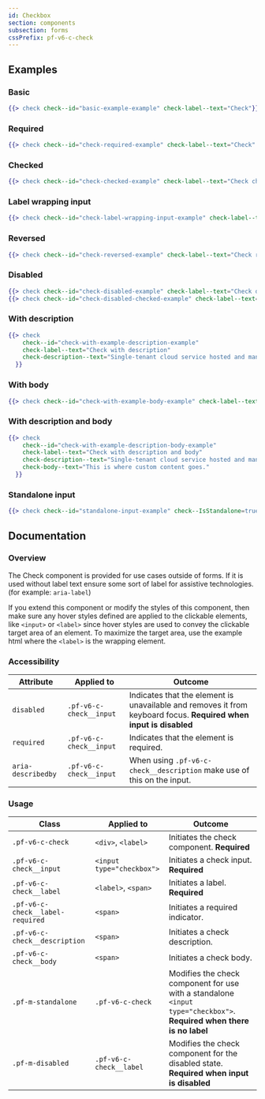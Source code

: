 ```yaml
---
id: Checkbox
section: components
subsection: forms
cssPrefix: pf-v6-c-check
---
```


## Examples

### Basic

```hbs
{{> check check--id="basic-example-example" check-label--text="Check"}}
```

### Required

```hbs
{{> check check--id="check-required-example" check-label--text="Check" check--IsRequired=true}}
```

### Checked

```hbs
{{> check check--id="check-checked-example" check-label--text="Check checked" check-input--IsChecked=true}}
```

### Label wrapping input

```hbs
{{> check check--id="check-label-wrapping-input-example" check-label--text="Check label wraps input" check--IsLabelWrapped=true}}
```

### Reversed

```hbs
{{> check check--id="check-reversed-example" check-label--text="Check reversed" check--IsReversed=true}}
```

### Disabled

```hbs
{{> check check--id="check-disabled-example" check-label--text="Check disabled" check--IsDisabled=true}}
{{> check check--id="check-disabled-checked-example" check-label--text="Check disabled checked" check--IsDisabled=true check-input--IsChecked=true}}
```

### With description

```hbs
{{> check
    check--id="check-with-example-description-example" 
    check-label--text="Check with description" 
    check-description--text="Single-tenant cloud service hosted and managed by Red Hat that offers high-availability enterprise-grade clusters in a virtual private cloud on AWS od GCP."
  }}
```

### With body

```hbs
{{> check check--id="check-with-example-body-example" check-label--text="Check with body" check-body--text="This is where custom content goes."}}
```

### With description and body

```hbs
{{> check
    check--id="check-with-example-description-body-example"
    check-label--text="Check with description and body"
    check-description--text="Single-tenant cloud service hosted and managed by Red Hat that offers high-availability enterprise-grade clusters in a virtual private cloud on AWS od GCP."
    check-body--text="This is where custom content goes."
  }}
```

### Standalone input

```hbs
{{> check check--id="standalone-input-example" check--IsStandalone=true check--IsLabelWrapped=true}}
```

## Documentation

### Overview

The Check component is provided for use cases outside of forms. If it is used without label text ensure some sort of label for assistive technologies. (for example: `aria-label`)

If you extend this component or modify the styles of this component, then make sure any hover styles defined are applied to the clickable elements, like `<input>` or `<label>` since hover styles are used to convey the clickable target area of an element. To maximize the target area, use the example html where the `<label>` is the wrapping element.

### Accessibility

| Attribute          | Applied to              | Outcome                                                                                                           |
| ------------------ | ----------------------- | ----------------------------------------------------------------------------------------------------------------- |
| `disabled`         | `.pf-v6-c-check__input` | Indicates that the element is unavailable and removes it from keyboard focus. **Required when input is disabled** |
| `required`         | `.pf-v6-c-check__input` | Indicates that the element is required.                                                                           |
| `aria-describedby` | `.pf-v6-c-check__input` | When using `.pf-v6-c-check__description` make use of this on the input.                                           |

### Usage

| Class                            | Applied to                | Outcome                                                                                                               |
| -------------------------------- | ------------------------- | --------------------------------------------------------------------------------------------------------------------- |
| `.pf-v6-c-check`                 | `<div>`, `<label>`        | Initiates the check component. **Required**                                                                           |
| `.pf-v6-c-check__input`          | `<input type="checkbox">` | Initiates a check input. **Required**                                                                                 |
| `.pf-v6-c-check__label`          | `<label>`, `<span>`       | Initiates a label. **Required**                                                                                       |
| `.pf-v6-c-check__label-required` | `<span>`                  | Initiates a required indicator.                                                                                       |
| `.pf-v6-c-check__description`    | `<span>`                  | Initiates a check description.                                                                                        |
| `.pf-v6-c-check__body`           | `<span>`                  | Initiates a check body.                                                                                               |
| `.pf-m-standalone`               | `.pf-v6-c-check`          | Modifies the check component for use with a standalone `<input type="checkbox">`. **Required when there is no label** |
| `.pf-m-disabled`                 | `.pf-v6-c-check__label`   | Modifies the check component for the disabled state. **Required when input is disabled**                              |
